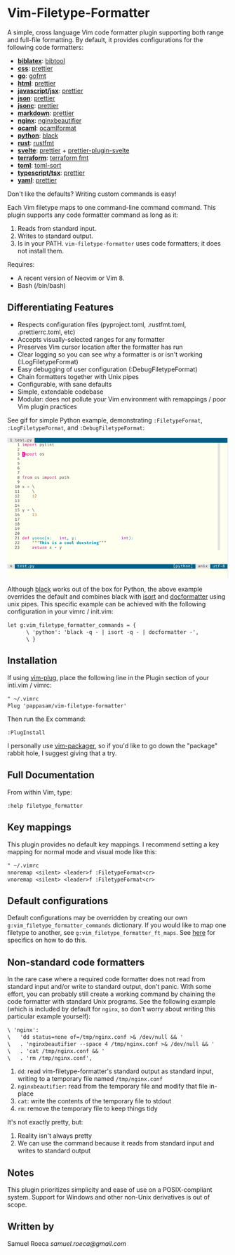 # Vim-Filetype-Formatter

A simple, cross language Vim code formatter plugin supporting both range and full-file formatting. By default, it provides configurations for the following code formatters:

- [**biblatex**](http://www.bibtex.org/): [bibtool](https://ctan.org/pkg/bibtool)
- [**css**](https://developer.mozilla.org/en-US/docs/Web/CSS): [prettier](https://prettier.io/)
- [**go**](https://golang.org/): [gofmt](https://golang.org/cmd/gofmt/)
- [**html**](https://developer.mozilla.org/en-US/docs/Web/HTML): [prettier](https://prettier.io/)
- [**javascript/jsx**](https://developer.mozilla.org/en-US/docs/Web/JavaScript): [prettier](https://prettier.io/)
- [**json**](https://json.org/): [prettier](https://prettier.io/)
- [**jsonc**](https://komkom.github.io/): [prettier](https://prettier.io/)
- [**markdown**](https://en.wikipedia.org/wiki/Markdown): [prettier](https://prettier.io/)
- [**nginx**](https://www.nginx.com/resources/wiki/start/topics/examples/full/): [nginxbeautifier](https://github.com/vasilevich/nginxbeautifier)
- [**ocaml**](https://ocaml.org/): [ocamlformat](https://github.com/ocaml-ppx/ocamlformat)
- [**python**](https://www.python.org/): [black](https://github.com/python/black)
- [**rust**](https://www.rust-lang.org/): [rustfmt](https://github.com/rust-lang/rustfmt)
- [**svelte**](https://svelte.dev/): [prettier](https://prettier.io/) + [prettier-plugin-svelte](https://github.com/UnwrittenFun/prettier-plugin-svelte)
- [**terraform**](https://www.terraform.io/): [terraform fmt](https://www.terraform.io/docs/commands/fmt.html)
- [**toml**](https://github.com/toml-lang/toml): [toml-sort](https://github.com/pappasam/toml-sort)
- [**typescript/tsx**](https://www.typescriptlang.org/): [prettier](https://prettier.io/)
- [**yaml**](https://yaml.org/): [prettier](https://prettier.io/)

Don't like the defaults? Writing custom commands is easy!

Each Vim filetype maps to one command-line command command. This plugin supports any code formatter command as long as it:

1. Reads from standard input.
2. Writes to standard output.
3. Is in your PATH. `vim-filetype-formatter` uses code formatters; it does not install them.

Requires:

- A recent version of Neovim or Vim 8.
- Bash (/bin/bash)

## Differentiating Features

- Respects configuration files (pyproject.toml, .rustfmt.toml, .prettierrc.toml, etc)
- Accepts visually-selected ranges for any formatter
- Preserves Vim cursor location after the formatter has run
- Clear logging so you can see why a formatter is or isn't working (:LogFiletypeFormat)
- Easy debugging of user configuration (:DebugFiletypeFormat)
- Chain formatters together with Unix pipes
- Configurable, with sane defaults
- Simple, extendable codebase
- Modular: does not pollute your Vim environment with remappings / poor Vim plugin practices

See gif for simple Python example, demonstrating `:FiletypeFormat`, `:LogFiletypeFormat`, and `:DebugFiletypeFormat`:

![interactive-demo](./img/vim-filetype-formatter-walkthrough.gif)

Although [black](https://github.com/psf/black) works out of the box for Python, the above example overrides the default and combines black with [isort](https://github.com/PyCQA/isort) and [docformatter](https://github.com/myint/docformatter) using unix pipes. This specific example can be achieved with the following configuration in your vimrc / init.vim:

```vim
let g:vim_filetype_formatter_commands = {
      \ 'python': 'black -q - | isort -q - | docformatter -',
      \ }
```

## Installation

If using [vim-plug](https://github.com/junegunn/vim-plug), place the following line in the Plugin section of your inti.vim / vimrc:

```vim
" ~/.vimrc
Plug 'pappasam/vim-filetype-formatter'
```

Then run the Ex command:

```vim
:PlugInstall
```

I personally use [vim-packager](https://github.com/kristijanhusak/vim-packager), so if you'd like to go down the "package" rabbit hole, I suggest giving that a try.

## Full Documentation

From within Vim, type:

```vim
:help filetype_formatter
```

## Key mappings

This plugin provides no default key mappings. I recommend setting a key mapping for normal mode and visual mode like this:

```vim
" ~/.vimrc
nnoremap <silent> <leader>f :FiletypeFormat<cr>
vnoremap <silent> <leader>f :FiletypeFormat<cr>
```

## Default configurations

Default configurations may be overridden by creating our own `g:vim_filetype_formatter_commands` dictionary. If you would like to map one filetype to another, see `g:vim_filetype_formatter_ft_maps`. See [here](./doc/filetype_formatter.txt) for specifics on how to do this.

## Non-standard code formatters

In the rare case where a required code formatter does not read from standard input and/or write to standard output, don't panic. With some effort, you can probably still create a working command by chaining the code formatter with standard Unix programs. See the following example (which is included by default for `nginx`, so don't worry about writing this particular example yourself):

```vim
\ 'nginx':
\   'dd status=none of=/tmp/nginx.conf >& /dev/null && '
\   . 'nginxbeautifier --space 4 /tmp/nginx.conf >& /dev/null && '
\   . 'cat /tmp/nginx.conf && '
\   . 'rm /tmp/nginx.conf',
```

1. `dd`: read vim-filetype-formatter's standard output as standard input, writing to a temporary file named `/tmp/nginx.conf`
2. `nginxbeautifier`: read from the temporary file and modify that file in-place
3. `cat`: write the contents of the temporary file to stdout
4. `rm`: remove the temporary file to keep things tidy

It's not exactly pretty, but:

1. Reality isn't always pretty
2. We can use the command because it reads from standard input and writes to standard output

## Notes

This plugin prioritizes simplicity and ease of use on a POSIX-compliant system. Support for Windows and other non-Unix derivatives is out of scope.

## Written by

Samuel Roeca _samuel.roeca@gmail.com_
